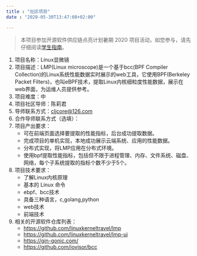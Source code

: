 ```yaml
---
title : "社区项目"
date : "2020-05-30T13:47:08+02:00"

---
```




> 本项目参加开源软件供应链点亮计划暑期 2020 项目活动，如您参与，请先仔细阅读[学生指南](https://isrc.iscas.ac.cn/summer2020/help/student.html)。

1. 项目名称：Linux显微镜
2. 项目描述：LMP(Linux microscope)是一个基于bcc(BPF Compiler Collection)的Linux系统性能数据实时展示的web工具，它使用BPF(Berkeley Packet Filters)，也叫eBPF技术，提取Linux内核细粒度性能数据，展示在web界面，为运维人员提供参考。
3. 项目难度：中
4. 项目社区导师：陈莉君
5. 导师联系方式：cljcore@126.com
6. 合作导师联系方式（选填）：
7. 项目产出要求：
   - 可在前端页面选择要提取的性能指标，后台成功提取数据。
   - 完成项目的单机实现，本地成功展示云端系统、应用的性能数据。
   - 分布式实现，将LMP应用在分布式环境。
   - 使用bpf提取性能指标，包括但不限于进程管理、内存、文件系统、磁盘、网络，每个子系统提取的指标个数不少于5个。
8. 项目技术要求：
   - 了解Linux内核原理
   - 基本的 Linux 命令
   - ebpf、bcc技术
   - 具备三种语言，c,golang,python
   - web技术
   - 前端技术
9. 相关的开源软件仓库列表：
   - https://github.com/linuxkerneltravel/lmp  
   - https://github.com/linuxkerneltravel/lmp-ui
   - https://gin-gonic.com/
   - https://github.com/iovisor/bcc